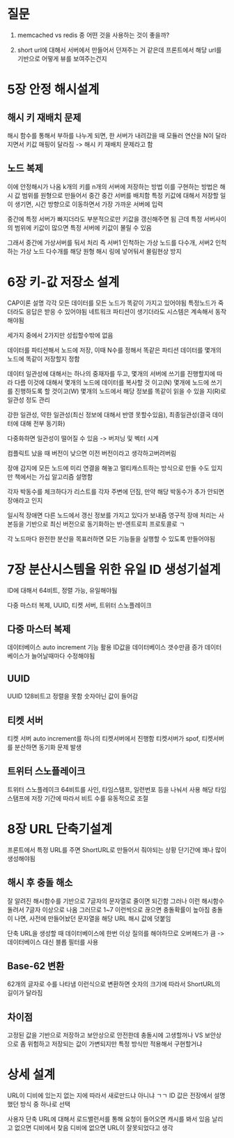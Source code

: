 # 질문

1. memcached vs redis 중 어떤 것을 사용하는 것이 좋을까?

2. short url에 대해서 서버에서 만들어서 던져주는 거 같은데 프론트에서 해당 url를 기반으로 어떻게 뷰를 보여주는건지


# 5장 안정 해시설계

## 해시 키 재배치 문제
해시 함수를 통해서 부하를 나누게 되면, 한 서버가 내려갔을 때 모듈러 연산을 N이 달라지면서 키값 매핑이 달라짐 -> 해시 키 재배치 문제라고 함

## 노드 복제
이에 안정해시가 나옴 k개의 키를 n개의 서버에 저장하는 방법 이를 구현하는 방법은 해시 값 범위를 원형으로 만들어서 중간 중간 서버를 배치함 특정 키값에 대해서 저장할 일이 생기면, 시간 방향으로 이동하면서 가장 가까운 서버에 입력

중간에 특정 서버가 빠지더라도 부분적으로만 키값을 갱신해주면 됨 근데 특정 서버사이의 범위에 키값이 많으면 특정 서버에 키값이 몰릴 수 있음

그래서 중간에 가상서버를 둬서 처리 즉 서버1 인척하는 가상 노드를 다수개, 서버2 인척하는 가상 노드 다수개를 해당 원형 해시 링에 넣어둬서 몰림현상 방지

# 6장 키-값 저장소 설계

CAP이론 설명 각각 모든 데이터를 모든 노드가 똑같이 가지고 있어야됨 특정노드가 죽더라도 응답은 받응 수 있어야됨 네트워크 파티션이 생기더라도 시스템은 계속해서 동작해야됨

세가지 중에서 2가지만 성립할수밖에 없음

데이터를 파티션해서 노드에 저장, 이때 N수를 정해서 똑같은 파티션 데이터를 몇개의 노드에 똑같이 저장할지 정함

데이터 일관성에 대해서는 하나의 중재자를 두고, 몇개의 서버에 쓰기를 진행할지에 따라 다름 이것에 대해서 몇개의 노드에 데이터를 복사할 것 이고(N) 몇개에 노드에 쓰기를 진행하도록 할 것이고(W) 몇개의 노드에서 해당 정보를 똑같이 읽을 수 있을 지(R)로 일관성 정도 관리

강한 일관성, 약한 일관성(최신 정보에 대해서 반영 못할수있음), 최종일관성(결국 데이터에 대해 전부 동기화)

다중화하면 일관성이 떨어질 수 있음 -> 버저닝 및 벡터 시계

컴플릭트 났을 때 버전이 낮으면 이전 버전이라고 생각하고버려버림

장애 감지에 모든 노드에 미리 연결을 해놓고 멀티캐스트하는 방식으로 만들 수도 있지만 책에서는 가십 알고리즘 설명함 

각자 박동수를 체크하다가 리스트를 각자 주변에 던짐, 만약 해당 박동수가 추가 안되면 장애라고 인지

일시적 장애면 다른 노드에서 갱신 정보를 가지고 있다가 보내줌 영구적 장애 처리는 사본등을 기반으로 최신 버전으로 동기화하는 반-엔트로피 프로토콜로 ㄱ

각 노드마다 완전한 분산을 목표러하면 모든 기능들을 실행할 수 있도록 만들어야됨


# 7장 분산시스템을 위한 유일 ID 생성기설계

ID에 대해서 64비트, 정렬 가능, 유일해야둼

다중 마스터 복제, UUID, 티켓 서버, 트위터 스노플레이크

## 다중 마스터 복제

데이터베이스 auto increment 기능 활용 ID값을 데이터베이스 갯수만큼 증가 데이터베이스가 늘어날때마다 수정해야됨

## UUID
UUID 128비트고 정렬을 못함 숫자아닌 값이 들어감

## 티켓 서버
티켓 서버 auto increment를 하나의 티켓서버에서 진행함
티켓서버가 spof, 티켓서버를 분산하면 동기화 문제 발생

## 트위터 스노플레이크

트위터 스노플레이크 64비트를 사인, 타임스탬프, 일련번포 등을 나눠서 사용
해당 타임스탬프에 저장 기간에 따라서 비트 수를 유동적으로 조절

# 8장 URL 단축기설계

프론트에서 특정 URL를 주면 ShortURL로 만들어서 줘야되는 상황
단기간에 꽤나 많이 생성해야됨

## 해시 후 충돌 해소

잘 알려진 해시함수를 기반으로 7글자의 문자열로 줄이면 되긴함
그러나 이런 해시함수 돌려서 7글자 이상으로 나옴
그러므로 1~7 이런씩으로 끊으면 충돌확률이 높아짐 
충돌이 나면, 사전에 만들어놨던 문자열을 해당 URL 해시 값에 덧붙임

단축 URL을 생성할 때 데이터베이스에 한번 이상 질의를 해야하므로 오버헤드가 큼 -> 데이터베이스 대신 블롭 필터를 사용

## Base-62 변환

62개의 글자로 수를 나타냄
이런식으로 변환하면 숫자의 크기에 따라서 ShortURL의 길이가 달라짐

## 차이점

고정된 값을 기반으로 저장하고 보안상으로 안전한데 충돌시에 고생할꺼나 VS 보안상으로 좀 위험하고 저장되는 값이 가변되지만 특정 방식만 적용해서 구현할거냐

# 상세 설계
URL이 디비에 있는지 없는 지에 따라서 새로만드냐 아니냐 ㄱㄱ
ID 값은 전장에서 설명했던 방식 중 하나로 선택 

사용자 단축 URL에 대해서 로드밸런서를 통해 요청이 들어오면 캐시를 봐서 있음 날리고 없으면 디비에서 찾음 디비에 없으면 URL이 잘못되었다고 생각